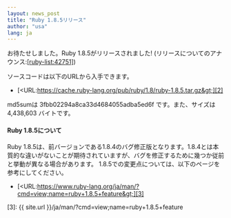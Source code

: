 ```yaml
---
layout: news_post
title: "Ruby 1.8.5リリース"
author: "usa"
lang: ja
---
```


お待たせしました。Ruby 1.8.5がリリースされました! (リリースについてのアナウンス:[\[ruby-list:42751\]][1])

ソースコードは以下のURLから入手できます。

* [&lt;URL:https://cache.ruby-lang.org/pub/ruby/1.8/ruby-1.8.5.tar.gz&gt;][2]

md5sumは 3fbb02294a8ca33d4684055adba5ed6f です。また、サイズは 4,438,603 バイトです。

#### Ruby 1.8.5について

Ruby
1.8.5は、前バージョンである1.8.4のバグ修正版となります。1.8.4とは本質的な違いがないことが期待されていますが、バグを修正するために幾つか従前と挙動が異なる場合があります。
1.8.5での変更点については、以下のページを参考にしてください。

* [&lt;URL:https://www.ruby-lang.org/ja/man/?cmd=view;name=ruby+1.8.5+feature&gt;][3]



[1]: https://blade.ruby-lang.org/ruby-list/42751
[2]: https://cache.ruby-lang.org/pub/ruby/1.8/ruby-1.8.5.tar.gz
[3]: {{ site.url }}/ja/man/?cmd=view;name=ruby+1.8.5+feature
